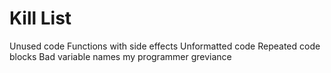 Kill List
=========
Unused code
Functions with side effects
Unformatted code
Repeated code blocks
Bad variable names
my programmer greviance